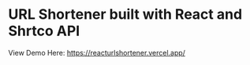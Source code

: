 
<h1>URL Shortener built with React and Shrtco API</h1>

View Demo Here: https://reacturlshortener.vercel.app/

